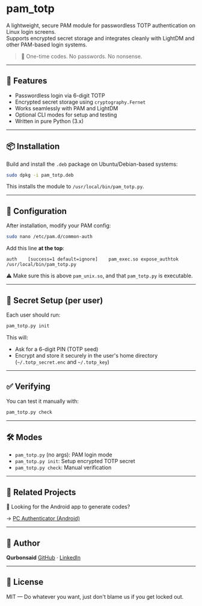 # pam_totp

A lightweight, secure PAM module for passwordless TOTP authentication on Linux login screens.  
Supports encrypted secret storage and integrates cleanly with LightDM and other PAM-based login systems.

> 🔐 One-time codes. No passwords. No nonsense.

---

## 🚀 Features

- Passwordless login via 6-digit TOTP
- Encrypted secret storage using `cryptography.Fernet`
- Works seamlessly with PAM and LightDM
- Optional CLI modes for setup and testing
- Written in pure Python (3.x)

---

## 📦 Installation

Build and install the `.deb` package on Ubuntu/Debian-based systems:

```bash
sudo dpkg -i pam_totp.deb
````

This installs the module to `/usr/local/bin/pam_totp.py`.

---

## 🔧 Configuration

After installation, modify your PAM config:

```bash
sudo nano /etc/pam.d/common-auth
```

Add this line **at the top**:

```pam
auth    [success=1 default=ignore]    pam_exec.so expose_authtok /usr/local/bin/pam_totp.py
```

⚠️ Make sure this is above `pam_unix.so`, and that `pam_totp.py` is executable.

---

## 🔑 Secret Setup (per user)

Each user should run:

```bash
pam_totp.py init
```

This will:

- Ask for a 6-digit PIN (TOTP seed)
- Encrypt and store it securely in the user's home directory (`~/.totp_secret.enc` and `~/.totp_key`)

---

## ✅ Verifying

You can test it manually with:

```bash
pam_totp.py check
```

---

## 🛠 Modes

- `pam_totp.py` (no args): PAM login mode
- `pam_totp.py init`: Setup encrypted TOTP secret
- `pam_totp.py check`: Manual verification

---

## 🔗 Related Projects

📱 Looking for the Android app to generate codes?

→ [PC Authenticator (Android)](https://github.com/Qurbonsaid/pc-authenticator)

---

## 🧠 Author

**Qurbonsaid**
[GitHub](https://github.com/Qurbonsaid) · [LinkedIn](https://www.linkedin.com/in/kuzatuvchi)

---

## 📜 License

MIT — Do whatever you want, just don't blame us if you get locked out.
